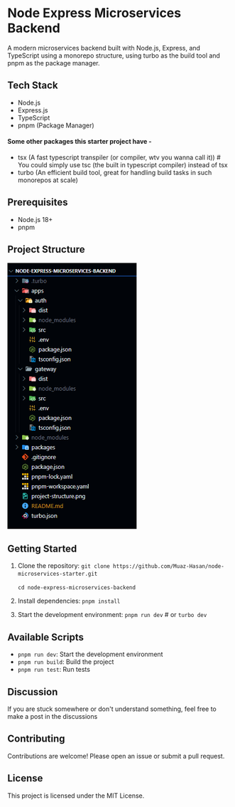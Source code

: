 # Node Express Microservices Backend

A modern microservices backend built with Node.js, Express, and TypeScript using a monorepo structure, using turbo as the build tool and pnpm as the package manager.

## Tech Stack

- Node.js
- Express.js
- TypeScript
- pnpm (Package Manager)

#### Some other packages this starter project have -

- tsx (A fast typescript transpiler (or compiler, wtv you wanna call it)) # You could simply use tsc (the built in typescript compiler) instead of tsx
- turbo (An efficient build tool, great for handling build tasks in such monorepos at scale)

## Prerequisites

- Node.js 18+
- pnpm

## Project Structure

![Project Structure](project-structure.png)

## Getting Started

1. Clone the repository:
   `git clone https://github.com/Muaz-Hasan/node-microservices-starter.git`

   `cd node-express-microservices-backend`

2. Install dependencies:
   `pnpm install`

3. Start the development environment:
   `pnpm run dev` # or `turbo dev`

## Available Scripts

- `pnpm run dev`: Start the development environment
- `pnpm run build`: Build the project
- `pnpm run test`: Run tests

## Discussion

If you are stuck somewhere or don't understand something, feel free to make a post in the discussions

## Contributing

Contributions are welcome! Please open an issue or submit a pull request.

## License

This project is licensed under the MIT License.
